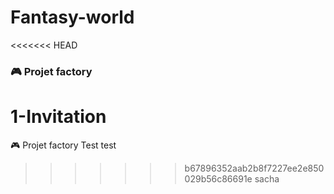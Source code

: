 # Fantasy-world
<<<<<<< HEAD
### 🎮 Projet factory

1-Invitation
=======
🎮 Projet factory
Test test 
>>>>>>> b67896352aab2b8f7227ee2e850029b56c86691e
sacha 